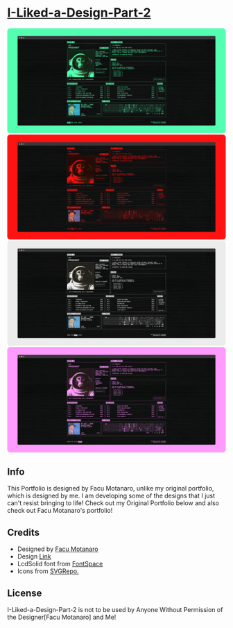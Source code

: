 # [I-Liked-a-Design-Part-2](https://praashoo7.github.io/I-Liked-a-Design-Part-2/)

![Readme Image](imgs/ReadMe-Images/ReadMe-Green.png)<br>
![Readme Image](imgs/ReadMe-Images/ReadMe-Red.png)<br>
![Readme Image](imgs/ReadMe-Images/ReadMe-White.png)<br>
![Readme Image](imgs/ReadMe-Images/ReadMe-Purple.png)

## Info

This Portfolio is designed by Facu Motanaro, unlike my original portfolio, which is designed by me. I am developing some of the designs that I just can't resist bringing to life! Check out my Original Portfolio below and also check out Facu Motanaro's portfolio!

## Credits

  - Designed by [Facu Motanaro](https://facumontanaro.com/)
  - Design [Link](https://x.com/facumontanaro_/status/1833155791777378475)
  - LcdSolid font from [FontSpace](https://www.fontspace.com/)
  - Icons from [SVGRepo.](https://www.svgrepo.com/)

## License

I-Liked-a-Design-Part-2 is not to be used by Anyone Without Permission of the Designer[Facu Motanaro] and Me!
